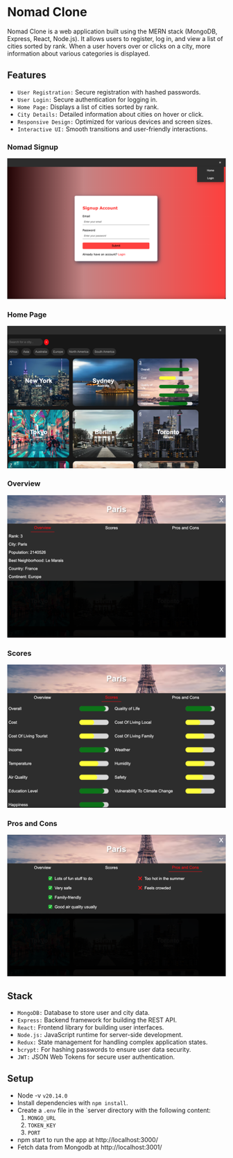 # Nomad Clone

Nomad Clone is a web application built using the MERN stack (MongoDB, Express, React, Node.js). It allows users to register, log in, and view a list of cities sorted by rank. When a user hovers over or clicks on a city, more information about various categories is displayed.

## Features

- `User Registration:` Secure registration with hashed passwords.
- `User Login:` Secure authentication for logging in.
- `Home Page:` Displays a list of cities sorted by rank.
- `City Details:` Detailed information about cities on hover or click.
- `Responsive Design:` Optimized for various devices and screen sizes.
- `Interactive UI:` Smooth transitions and user-friendly interactions.

### Nomad Signup

![screenshot of Signup](https://github.com/Arie139/Nomad-Clone/blob/main/server/docs/Signup.png?raw=true)

### Home Page

![screenshot of Home Page](https://github.com/Arie139/Nomad-Clone/blob/main/server/docs/home_page.png?raw=true)

### Overview

![screenshot of Overview](https://github.com/Arie139/Nomad-Clone/blob/main/server/docs/overview.png?raw=true)

### Scores

![screenshot of Scores](https://github.com/Arie139/Nomad-Clone/blob/main/server/docs/Scores.png?raw=true)

### Pros and Cons

![screenshot of Pros and Cons](https://github.com/Arie139/Nomad-Clone/blob/main/server/docs/pro_con.png?raw=true)

## Stack

- `MongoDB:` Database to store user and city data.
- `Express:` Backend framework for building the REST API.
- `React:` Frontend library for building user interfaces.
- `Node.js:` JavaScript runtime for server-side development.
- `Redux:` State management for handling complex application states.
- `bcrypt:` For hashing passwords to ensure user data security.
- `JWT:` JSON Web Tokens for secure user authentication.

## Setup

- Node -v `v20.14.0`
- Install dependencies with `npm install`.
- Create a `.env` file in the `server directory with the following content:
  1. `MONGO_URL`
  2. `TOKEN_KEY`
  3. `PORT`
- npm start to run the app at http://localhost:3000/
- Fetch data from Mongodb at http://localhost:3001/
